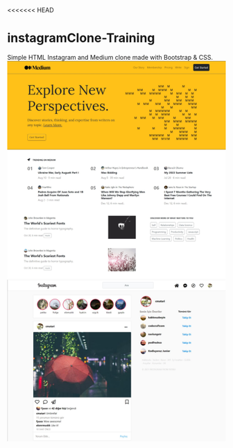 <<<<<<< HEAD
# instagramClone-Training
Simple HTML Instagram and Medium clone made with Bootstrap & CSS.
![](mediumClone/img/0001.jpg)
![](instagramClone/0001.jpg)
